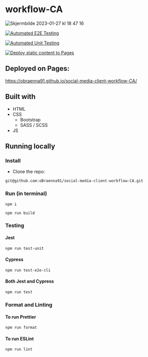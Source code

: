 # workflow-CA

![Skjermbilde 2023-01-27 kl  18 47 16](https://user-images.githubusercontent.com/95278401/215158156-c0bf4dca-27f6-422d-a53a-62f52235f275.png)

[![Automated E2E Testing](https://github.com/oBraenna91/social-media-client-workflow-CA/actions/workflows/e2e-test.yml/badge.svg)](https://github.com/oBraenna91/social-media-client-workflow-CA/actions/workflows/e2e-test.yml)

[![Automated Unit Testing](https://github.com/oBraenna91/social-media-client-workflow-CA/actions/workflows/unit-test.yml/badge.svg)](https://github.com/oBraenna91/social-media-client-workflow-CA/actions/workflows/unit-test.yml)

[![Deploy static content to Pages](https://github.com/oBraenna91/social-media-client-workflow-CA/actions/workflows/pages.yml/badge.svg)](https://github.com/oBraenna91/social-media-client-workflow-CA/actions/workflows/pages.yml)


## Deployed on Pages:
https://obraenna91.github.io/social-media-client-workflow-CA/

## Built with
- HTML
- CSS
  - Bootstrap
  - SASS / SCSS
- JS

## Running locally

### Install

- Clone the repo:
```
git@github.com:oBraenna91/social-media-client-workflow-CA.git
```
### Run (in terminal)
```
npm i
```
```
npm run build
```

### Testing

#### Jest
```
npm run test-unit
```
#### Cypress
```
npm run test-e2e-cli
```
#### Both Jest and Cypress
```
npm run test
```
### Format and Linting
#### To run Prettier
```
npm run format
```
#### To run ESLint
```
npm run lint
```

